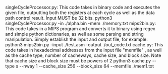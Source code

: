 
singleCycleProcessor.py:
This code takes in binary code and executes the given file, outputting both the registers at each cycle as well as the data path control result. Input MUST be 32 bits. 
								python3 singleCycleProcessor.py -in ./alpha.bin -mem ./memory.txt
mips2bin.py:
This code takes in a MIPS program and converts it to binary using regex and simple python dictionaries, as well as some parsing and string manipulation.
Simply establish the input and output file, for example:
								python3 mips2bin.py -input ./test.asm -output ./out_code.txt
cache.py:
This code takes in hexadecimal addresses from the input file "memfile" , as well as the cache type, number of cacheways, cache size, and block size. Note that cache size and block size must be powers of 2
								python3 cache.py --type s --nway 1 --cache_size 256 --block_size 64 --memfile ./mem1.txt
